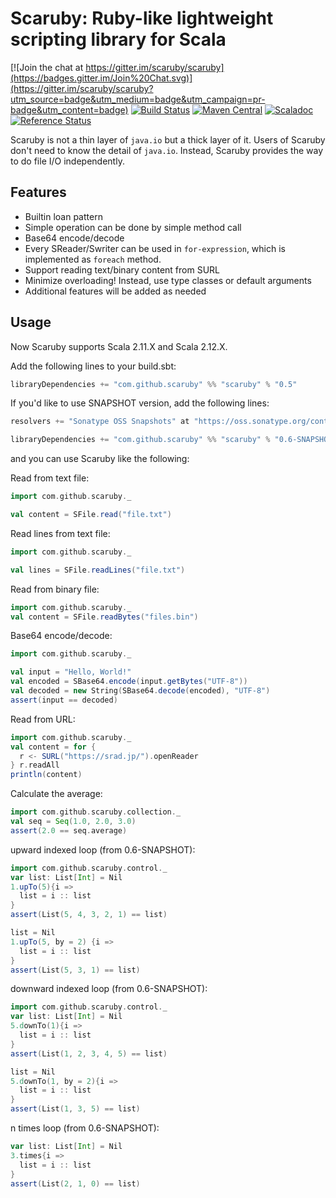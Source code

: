 # Scaruby: Ruby-like lightweight scripting library for Scala 

[![Join the chat at https://gitter.im/scaruby/scaruby](https://badges.gitter.im/Join%20Chat.svg)](https://gitter.im/scaruby/scaruby?utm_source=badge&utm_medium=badge&utm_campaign=pr-badge&utm_content=badge)
[![Build Status](https://travis-ci.org/scaruby/scaruby.png?branch=master)](https://travis-ci.org/scaruby/scaruby)
[![Maven Central](https://maven-badges.herokuapp.com/maven-central/com.github.scaruby/scaruby_2.11/badge.svg)](https://maven-badges.herokuapp.com/maven-central/com.github.scaruby/scaruby_2.11)
[![Scaladoc](http://javadoc-badge.appspot.com/com.github.scaruby/scaruby_2.11.svg?label=scaladoc)](http://javadoc-badge.appspot.com/com.github.scaruby/scaruby_2.11/index.html#com.github.scaruby.package)
[![Reference Status](https://www.versioneye.com/java/com.github.scaruby:scaruby_2.11/reference_badge.svg?style=flat)](https://www.versioneye.com/java/com.github.scaruby:scaruby_2.11/references)


Scaruby is not a thin layer of `java.io` but a thick layer of it.  Users of Scaruby don't need to 
know the detail of `java.io`.  Instead, Scaruby provides the way to do file I/O independently.

## Features

* Builtin loan pattern
* Simple operation can be done by simple method call
* Base64 encode/decode 
* Every SReader/Swriter can be used in `for-expression`, which is implemented as `foreach` method.
* Support reading text/binary content from SURL
* Minimize overloading! Instead, use type classes or default arguments
* Additional features will be added as needed

## Usage

Now Scaruby supports Scala 2.11.X and Scala 2.12.X.

Add the following lines to your build.sbt:

```scala
libraryDependencies += "com.github.scaruby" %% "scaruby" % "0.5"
```

If you'd like to use SNAPSHOT version, add the following lines:

```scala
resolvers += "Sonatype OSS Snapshots" at "https://oss.sonatype.org/content/repositories/snapshots"

libraryDependencies += "com.github.scaruby" %% "scaruby" % "0.6-SNAPSHOT"
```

and you can use Scaruby like the following:

Read from text file:

```scala
import com.github.scaruby._

val content = SFile.read("file.txt")
```

Read lines from text file:

```scala
import com.github.scaruby._

val lines = SFile.readLines("file.txt")
```

Read from binary file:

```scala
import com.github.scaruby._
val content = SFile.readBytes("files.bin")
```

Base64 encode/decode:

```scala
import com.github.scaruby._

val input = "Hello, World!"
val encoded = SBase64.encode(input.getBytes("UTF-8"))
val decoded = new String(SBase64.decode(encoded), "UTF-8")
assert(input == decoded)
```

Read from URL:

```scala
import com.github.scaruby._
val content = for { 
  r <- SURL("https://srad.jp/").openReader
} r.readAll
println(content)
```

Calculate the average:

```scala
import com.github.scaruby.collection._
val seq = Seq(1.0, 2.0, 3.0)
assert(2.0 == seq.average)
```

upward indexed loop (from 0.6-SNAPSHOT):

```scala
import com.github.scaruby.control._
var list: List[Int] = Nil
1.upTo(5){i =>
  list = i :: list
}
assert(List(5, 4, 3, 2, 1) == list)

list = Nil
1.upTo(5, by = 2) {i =>
  list = i :: list
}
assert(List(5, 3, 1) == list)
```

downward indexed loop (from 0.6-SNAPSHOT):

```scala
import com.github.scaruby.control._
var list: List[Int] = Nil
5.downTo(1){i =>
  list = i :: list
}
assert(List(1, 2, 3, 4, 5) == list)

list = Nil
5.downTo(1, by = 2){i =>
  list = i :: list
}
assert(List(1, 3, 5) == list)
```

n times loop (from 0.6-SNAPSHOT):

```scala
var list: List[Int] = Nil
3.times{i =>
  list = i :: list
}
assert(List(2, 1, 0) == list)
```
